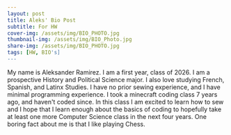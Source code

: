 ```yaml
---
layout: post
title: Aleks' Bio Post
subtitle: For HW 
cover-img: /assets/img/BIO_PHOTO.jpg
thumbnail-img: /assets/img/BIO_Photo.jpg
share-img: /assets/img/BIO_PHOTO.jpg
tags: [HW, BIO's]
---
```


My name is Aleksander Ramirez. I am a first year, class of 2026. I am a prospective History and Political Science major. I also love studying French, Spanish, and Latinx Studies. I have no prior sewing experience, and I have minimal programming experience. I took a minecraft coding class 7 years ago, and haven't coded since. In this class I am excited to learn how to sew and I hope that I learn enough about the basics of coding to hopefully take at least one more Computer Science class in the next four years. One boring fact about me is that I like playing Chess. 
